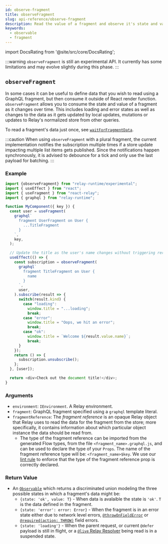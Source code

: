```yaml
---
id: observe-fragment
title: observeFragment
slug: api-reference/observe-fragment
description: Read the value of a fragment and observe it's state and value over time
keywords:
  - observable
  - fragment
---
```


import DocsRating from '@site/src/core/DocsRating';

:::warning
`observeFragment` is still an experimental API. It currently has some limitations and may evolve slightly during this phase.
:::

## `observeFragment`

In some cases it can be useful to define data that you wish to read using a GraphQL fragment, but then consume it outside of React render function. `observeFragment` allows you to consume the state and value of a fragment as it changes over time. This includes loading and error states as well as changes to the data as it gets updated by local updates, mutations or updates to Relay's normalized store from other queries.

To read a fragment's data just once, see [`waitForFragmentData`](./wait-for-fragment-data.md).

:::caution
When using `observeFragment` with a plural fragment, the current implementation notifies the subscription multiple times if a store update impacting multiple list items gets published. Since the notifications happen synchronously, it is advised to debounce for a tick and only use the last payload for batching.
:::

### Example

```ts
import {observeFragment} from "relay-runtime/experimental";
import { useEffect } from "react";
import { useFragment } from "react-relay";
import { graphql } from "relay-runtime";

function MyComponent({ key }) {
  const user = useFragment(
    graphql`
      fragment UserFragment on User {
        ...TitleFragment
      }
    `,
    key,
  );

  // Update the title as the user's name changes without triggering rerenders.
  useEffect(() => {
    const subscription = observeFragment(
      graphql`
        fragment TitleFragment on User {
          name
        }
      `,
      user,
    ).subscribe(result => {
      switch(result.kind) {
        case "loading":
          window.title = "...loading";
          break;
        case "error":
          window.title = "Oops, we hit an error";
          break;
        case "ok":
          window.title = `Welcome ${result.value.name}`;
          break;
      }
    });
    return () => {
      subscription.unsubscribe();
    };
  }, [user]);

  return <div>Check out the document title!</div>;
}
```

### Arguments

* `environment`: `IEnvironment`. A Relay environment.
* `fragment`: GraphQL fragment specified using a `graphql` template literal.
* `fragmentReference`: The *fragment reference* is an opaque Relay object that Relay uses to read the data for the fragment from the store; more specifically, it contains information about which particular object instance the data should be read from.
    * The type of the fragment reference can be imported from the generated Flow types, from the file `<fragment_name>.graphql.js`, and can be used to declare the type of your `Props`. The name of the fragment reference type will be: `<fragment_name>$key`. We use our [lint rule](https://github.com/relayjs/eslint-plugin-relay) to enforce that the type of the fragment reference prop is correctly declared.

### Return Value

* An [`Observable`](../../glossary/glossary.md#observable) which returns a discriminated union modeling the three possible states in which a fragment's data might be:
  * `{state: 'ok', value: T}` - When data is avalaible the state is `'ok'`. `T` is the data defined in the fragment.
  * `{state: 'error': error: Error}` - When the fragment is in an error state either due to network level errors, [`@throwOnFieldError`](../../guides/throw-on-field-error-directive.md) or [`@required(action: THROW)`](../../guides/required-directive.md) field errors.
  * `{state: 'loading'}` - When the parent request, or current `@defer` payload is still in flight, or a [`@live` Relay Resolver](../../guides/relay-resolvers/live-fields.md) being read is in a suspended state.

<DocsRating />

